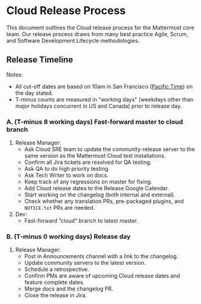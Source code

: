 # Cloud Release Process

This document outlines the Cloud release process for the Mattermost core team. Our release process draws from many best practice Agile, Scrum, and Software Development Lifecycle methodologies.

## Release Timeline

Notes:
- All cut-off dates are based on 10am in San Francisco [(Pacific Time](http://everytimezone.com/)) on the day stated.
- T-minus counts are measured in "working days" (weekdays other than major holidays concurrent in US and Canada) prior to release day.

### A. (T-minus 8 working days) Fast-forward master to cloud branch

1. Release Manager:
    - Ask Cloud SRE team to update the community-release server to the same version as the Mattermost Cloud test installations.
    - Confirm all Jira tickets are resolved for QA testing.
    - Ask QA to do high priority testing.
    - Ask Tech Writer to work on docs.
    - Keep track of any regressions on master for fixing.
    - Add Cloud release dates to the Release Google Calendar.
    - Start working on the changelog (both internal and external).
    - Check whether any translation PRs, pre-packaged plugins, and `NOTICE.txt` PRs are needed.
2. Dev:
    - Fast-forward “cloud” branch to latest master.
 
### B. (T-minus 0 working days) Release day

1. Release Manager:
    - Post in Announcements channel with a link to the changelog.
    - Update community servers to the latest version.
    - Schedule a retrospective.
    - Confirm PMs are aware of upcoming Cloud release dates and feature complete dates.
    - Merge docs and the changelog PR.
    - Close the release in Jira.
